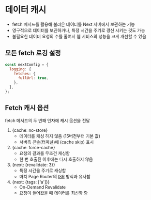 # 데이터 캐시

- fetch 메서드를 활용해 불러온 데이터를 Next 서버에서 보관하는 기능
- 영구적으로 데이터를 보관하거나, 특정 시간을 주기로 갱신 시키는 것도 가능
- 불필요한 데이터 요청의 수를 줄여서 웹 서비스의 성능을 크게 개선할 수 있음

## 모든 fetch 로깅 설정

```jsx
const nextConfig = {
  logging: {
    fetches: {
      fullUrl: true,
    },
  },
};
```

## Fetch 캐시 옵션

fetch 메서드의 두 번째 인자에 캐시 옵션을 전달

1. {cache: no-store}
   - 데이터를 캐싱 하지 않음 (15버전부터 기본 값)
   - 서버측 콘솔(터미널)에 (cache skip) 표시
2. {cache: force-cache}
   - 요청의 결과를 무조건 캐싱함
   - 한 번 호출된 이후에는 다시 호출하지 않음
3. {next: {revalidate: 3}}
   - 특정 시간을 주기로 캐싱함
   - 마치 Page Router의 [ISR](/computer-science/rendering/렌더링%20방식.md#4-점진적-정적-재생성-isr) 방식과 유사함
4. {next: {tags: ['a']}}
   - On-Demand Revalidate
   - 요청이 들어왔을 때 데이터를 최신화 함
